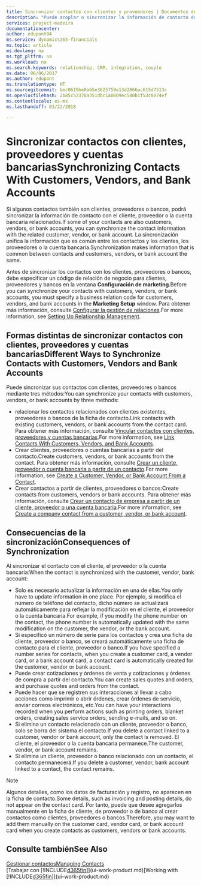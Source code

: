 ```yaml
---
title: Sincronizar contactos con clientes y proveedores | Documentos de Microsoft
description: "Puede acoplar o sincronizar la información de contacto de los contactos que también son clientes, proveedores o cuentas bancarias, de modo que actualice únicamente la información en un solo lugar."
services: project-madeira
documentationcenter: 
author: edupont04
ms.service: dynamics365-financials
ms.topic: article
ms.devlang: na
ms.tgt_pltfrm: na
ms.workload: na
ms.search.keywords: relationship, CRM, integration, couple
ms.date: 06/06/2017
ms.author: edupont
ms.translationtype: HT
ms.sourcegitcommit: bec0619be0a65e3625759e13d2866ac615d7513c
ms.openlocfilehash: 2b85c52378a351dbc1a0809ec540b1f53c8074ef
ms.contentlocale: es-mx
ms.lasthandoff: 03/22/2018

---
```

# <a name="synchronizing-contacts-with-customers-vendors-and-bank-accounts"></a><span data-ttu-id="d8c6d-103">Sincronizar contactos con clientes, proveedores y cuentas bancarias</span><span class="sxs-lookup"><span data-stu-id="d8c6d-103">Synchronizing Contacts With Customers, Vendors, and Bank Accounts</span></span>
<span data-ttu-id="d8c6d-104">Si algunos contactos también son clientes, proveedores o bancos, podrá sincronizar la información de contacto con el cliente, proveedor o la cuenta bancaria relacionados.</span><span class="sxs-lookup"><span data-stu-id="d8c6d-104">If some of your contacts are also customers, vendors, or bank accounts, you can synchronize the contact information with the related customer, vendor, or bank account.</span></span> <span data-ttu-id="d8c6d-105">La sincronización unifica la información que es común entre los contactos y los clientes, los proveedores o la cuenta bancaria.</span><span class="sxs-lookup"><span data-stu-id="d8c6d-105">Synchronization makes information that is common between contacts and customers, vendors, or bank account the same.</span></span>  

<span data-ttu-id="d8c6d-106">Antes de sincronizar los contactos con los clientes, proveedores o bancos, debe especificar un código de relación de negocio para clientes, proveedores y bancos en la ventana **Configuración de marketing**.</span><span class="sxs-lookup"><span data-stu-id="d8c6d-106">Before you can synchronize your contacts with customers, vendors, or bank accounts, you must specify a business relation code for customers, vendors, and bank accounts in the **Marketing Setup** window.</span></span> <span data-ttu-id="d8c6d-107">Para obtener más información, consulte [Configurar la gestión de relaciones](marketing-setup-marketing.md).</span><span class="sxs-lookup"><span data-stu-id="d8c6d-107">For more information, see [Setting Up Relationship Management](marketing-setup-marketing.md).</span></span>

## <a name="different-ways-to-synchronize-contacts-with-customers-vendors-and-bank-accounts"></a><span data-ttu-id="d8c6d-108">Formas distintas de sincronizar contactos con clientes, proveedores y cuentas bancarias</span><span class="sxs-lookup"><span data-stu-id="d8c6d-108">Different Ways to Synchronize Contacts with Customers, Vendors and Bank Accounts</span></span>
<span data-ttu-id="d8c6d-109">Puede sincronizar sus contactos con clientes, proveedores o bancos mediante tres métodos:</span><span class="sxs-lookup"><span data-stu-id="d8c6d-109">You can synchronize your contacts with customers, vendors, or bank accounts by three methods:</span></span>

* <span data-ttu-id="d8c6d-110">relacionar los contactos relacionados con clientes existentes, proveedores o bancos de la ficha de contacto.</span><span class="sxs-lookup"><span data-stu-id="d8c6d-110">Link contacts with existing customers, vendors, or bank accounts from the contact card.</span></span> <span data-ttu-id="d8c6d-111">Para obtener más información, consulte [Vincular contactos con clientes, proveedores y cuentas bancarias](marketing-how-link-contact.md).</span><span class="sxs-lookup"><span data-stu-id="d8c6d-111">For more information, see [Link Contacts With Customers, Vendors, and Bank Accounts](marketing-how-link-contact.md).</span></span>
* <span data-ttu-id="d8c6d-112">Crear clientes, proveedores o cuentas bancarias a partir del contacto.</span><span class="sxs-lookup"><span data-stu-id="d8c6d-112">Create customers, vendors, or bank accounts from the contact.</span></span> <span data-ttu-id="d8c6d-113">Para obtener más información, consulte [Crear un cliente, proveedor o cuenta bancaria a partir de un contacto](marketing-how-create-contacts-new-customers-vendors-bank-accounts.md).</span><span class="sxs-lookup"><span data-stu-id="d8c6d-113">For more information, see [Create a Customer, Vendor, or Bank Account From a Contact](marketing-how-create-contacts-new-customers-vendors-bank-accounts.md).</span></span>
* <span data-ttu-id="d8c6d-114">Crear contactos a partir de clientes, proveedores o bancos:</span><span class="sxs-lookup"><span data-stu-id="d8c6d-114">Create contacts from customers, vendors or bank accounts.</span></span> <span data-ttu-id="d8c6d-115">Para obtener más información, consulte [Crear un contacto de empresa a partir de un cliente, proveedor o una cuenta bancaria](marketing-how-create-contact-companies.md).</span><span class="sxs-lookup"><span data-stu-id="d8c6d-115">For more information, see [Create a company contact from a customer, vendor, or bank account](marketing-how-create-contact-companies.md).</span></span>

## <a name="consequences-of-synchronization"></a><span data-ttu-id="d8c6d-116">Consecuencias de la sincronización</span><span class="sxs-lookup"><span data-stu-id="d8c6d-116">Consequences of Synchronization</span></span>
<span data-ttu-id="d8c6d-117">Al sincronizar el contacto con el cliente, el proveedor o la cuenta bancaria:</span><span class="sxs-lookup"><span data-stu-id="d8c6d-117">When the contact is synchronized with the customer, vendor, bank account:</span></span>

* <span data-ttu-id="d8c6d-118">Solo es necesario actualizar la información en una de ellas.</span><span class="sxs-lookup"><span data-stu-id="d8c6d-118">You only have to update information in one place.</span></span> <span data-ttu-id="d8c6d-119">Por ejemplo, si modifica el número de teléfono del contacto, dicho número se actualizará automáticamente para reflejar la modificación en el cliente, el proveedor o la cuenta bancaria.</span><span class="sxs-lookup"><span data-stu-id="d8c6d-119">For example, if you modify the phone number on the contact, the phone number is automatically updated with the same modification on the customer, the vendor, or the bank account.</span></span>
* <span data-ttu-id="d8c6d-120">Si especificó un número de serie para los contactos y crea una ficha de cliente, proveedor o banco, se creará automáticamente una ficha de contacto para el cliente, proveedor o banco.</span><span class="sxs-lookup"><span data-stu-id="d8c6d-120">If you have specified a number series for contacts, when you create a customer card, a vendor card, or a bank account card, a contact card is automatically created for the customer, vendor or bank account.</span></span>
* <span data-ttu-id="d8c6d-121">Puede crear cotizaciones y órdenes de venta y cotizaciones y órdenes de compra a partir del contacto.</span><span class="sxs-lookup"><span data-stu-id="d8c6d-121">You can create sales quotes and orders, and purchase quotes and orders from the contact.</span></span>
* <span data-ttu-id="d8c6d-122">Puede hacer que se registren sus interacciones al llevar a cabo acciones como imprimir o abrir órdenes, crear órdenes de servicio, enviar correos electrónicos, etc.</span><span class="sxs-lookup"><span data-stu-id="d8c6d-122">You can have your interactions recorded when you perform actions such as printing orders, blanket orders, creating sales service orders, sending e-mails, and so on.</span></span>
* <span data-ttu-id="d8c6d-123">Si elimina un contacto relacionado con un cliente, proveedor o banco, solo se borra del sistema el contacto.</span><span class="sxs-lookup"><span data-stu-id="d8c6d-123">If you delete a contact linked to a customer, vendor or bank account, only the contact is removed.</span></span> <span data-ttu-id="d8c6d-124">El cliente, el proveedor o la cuenta bancaria permanece.</span><span class="sxs-lookup"><span data-stu-id="d8c6d-124">The customer, vendor, or bank account remains.</span></span>
* <span data-ttu-id="d8c6d-125">Si elimina un cliente, proveedor o banco relacionado con un contacto, el contacto permanecerá.</span><span class="sxs-lookup"><span data-stu-id="d8c6d-125">If you delete a customer, vendor, bank account linked to a contact, the contact remains.</span></span>

> [!NOTE]  
>   <span data-ttu-id="d8c6d-126">Algunos detalles, como los datos de facturación y registro, no aparecen en la ficha de contacto.</span><span class="sxs-lookup"><span data-stu-id="d8c6d-126">Some details, such as invoicing and posting details, do not appear on the contact card.</span></span> <span data-ttu-id="d8c6d-127">Por tanto, puede que desee agregarlos manualmente en la ficha de cliente, de proveedor o de banco al crear contactos como clientes, proveedores o bancos.</span><span class="sxs-lookup"><span data-stu-id="d8c6d-127">Therefore, you may want to add them manually on the customer card, vendor card, or bank account card when you create contacts as customers, vendors or bank accounts.</span></span>

## <a name="see-also"></a><span data-ttu-id="d8c6d-128">Consulte también</span><span class="sxs-lookup"><span data-stu-id="d8c6d-128">See Also</span></span>
[<span data-ttu-id="d8c6d-129">Gestionar contactos</span><span class="sxs-lookup"><span data-stu-id="d8c6d-129">Managing Contacts</span></span>](marketing-contacts.md)  
<span data-ttu-id="d8c6d-130">[Trabajar con [!INCLUDE[d365fin](includes/d365fin_md.md)]](ui-work-product.md)</span><span class="sxs-lookup"><span data-stu-id="d8c6d-130">[Working with [!INCLUDE[d365fin](includes/d365fin_md.md)]](ui-work-product.md)</span></span>

